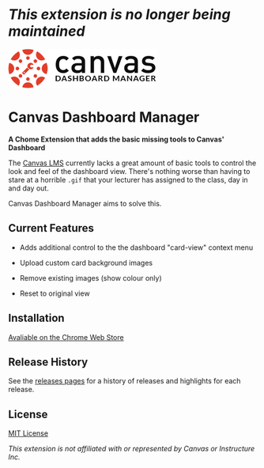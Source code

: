 # *This extension is no longer being maintained*

![](https://github.com/webbzac/Canvas-Dashboard-Manager/blob/master/git-assets/cdbm_logo-small.png?raw=true)
# Canvas Dashboard Manager
**A Chome Extension that adds the basic missing tools to Canvas' Dashboard**

The [Canvas LMS](https://www.canvaslms.com/) currently lacks a great amount of basic tools to control the look and feel of the dashboard view. There's nothing worse than having to stare at a horrible `.gif` that your lecturer has assigned to the class, day in and day out.

Canvas Dashboard Manager aims to solve this.

## Current Features

* Adds additional control to the the dashboard "card-view" context menu

* Upload custom card background images

* Remove existing images (show colour only)

* Reset to original view

## Installation

[Avaliable on the Chrome Web Store](https://chrome.google.com/webstore/detail/canvas-dashboard-manager/bckjdddllidjailfhfoepmlcfpagdajh)

## Release History

See the [releases pages](https://github.com/webbzac/Canvas-Dashboard-Manager/releases) for a history of releases and highlights for each release.

## License

[MIT License](https://github.com/webbzac/Canvas-Dashboard-Manager/blob/master/LICENSE)

*This extension is not affiliated with or represented by Canvas or Instructure Inc.*
 
